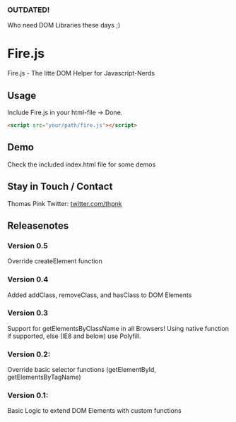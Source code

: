 ### OUTDATED!
Who need DOM Libraries these days ;)

# Fire.js

Fire.js - The litte DOM Helper for Javascript-Nerds

## Usage
Include Fire.js in your html-file -> Done.
``` html
<script src="your/path/fire.js"></script>
```

## Demo
Check the included index.html file for some demos


## Stay in Touch / Contact
Thomas Pink
Twitter: [twitter.com/thpnk](http://twitter.com/thpnk)


## Releasenotes

### Version 0.5
Override createElement function

### Version 0.4
Added addClass, removeClass, and hasClass to DOM Elements

### Version 0.3
Support for getElementsByClassName in all Browsers!
Using native function if supported, else (IE8 and below) use Polyfill.

### Version 0.2:
Override basic selector functions (getElementById, getElementsByTagName)

### Version 0.1:
Basic Logic to extend DOM Elements with custom functions
